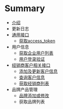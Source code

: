 # Summary

* [介绍](README.md)
* 更新日志
* [通用接口](chapter1.md)
   * [获取access_token](access_token.md)
* 用户信息
   * [获取企业用户列表](user_list_api.md)
   * [用户登录验证](user_login.md)
* [经销商客户相关接口](custom_edit.md)
   * [添加及更新客户信息](添加及更新客户信息.md)
   * [查询客户信息](查询客户信息.md)
   * [获取经销商列表](获取经销商列表.md)
* 品牌产品管理
   * [品牌添加或修改](pin_pai_tian_jia_huo_xiu_gai.md)
   * 获取品牌列表

